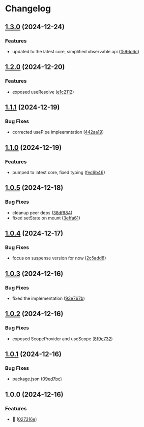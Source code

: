 # Changelog

## [1.3.0](https://github.com/submodule-org/submodule-react/compare/v1.2.0...v1.3.0) (2024-12-24)


### Features

* updated to the latest core, simplified observable api ([f596c6c](https://github.com/submodule-org/submodule-react/commit/f596c6c2b1cda42e17efd773db16e510d39d070c))

## [1.2.0](https://github.com/submodule-org/submodule-react/compare/v1.1.1...v1.2.0) (2024-12-20)


### Features

* exposed useResolve ([e1c2112](https://github.com/submodule-org/submodule-react/commit/e1c21127a811ecc285ab42eef18d0619bc21e000))

## [1.1.1](https://github.com/submodule-org/submodule-react/compare/v1.1.0...v1.1.1) (2024-12-19)


### Bug Fixes

* corrected usePipe impleemntation ([442aa19](https://github.com/submodule-org/submodule-react/commit/442aa197d7e50fe5818538e71da88cbe2bda1307))

## [1.1.0](https://github.com/submodule-org/submodule-react/compare/v1.0.5...v1.1.0) (2024-12-19)


### Features

* pumped to latest core, fixed typing ([fed6b46](https://github.com/submodule-org/submodule-react/commit/fed6b461343623057b18d5552c27733db7df9156))

## [1.0.5](https://github.com/submodule-org/submodule-react/compare/v1.0.4...v1.0.5) (2024-12-18)


### Bug Fixes

* cleanup peer deps ([38df884](https://github.com/submodule-org/submodule-react/commit/38df884370fd86788baeb414eed039f5592a5e5f))
* fixed setState on mount ([3effa61](https://github.com/submodule-org/submodule-react/commit/3effa6121108b43d80aaee2672aa611d15fcaa06))

## [1.0.4](https://github.com/submodule-org/submodule-react/compare/v1.0.3...v1.0.4) (2024-12-17)


### Bug Fixes

* focus on suspense version for now ([2c5add8](https://github.com/submodule-org/submodule-react/commit/2c5add8ba8c5df2ef421663456dcbe80e36f6c81))

## [1.0.3](https://github.com/submodule-org/submodule-react/compare/v1.0.2...v1.0.3) (2024-12-16)


### Bug Fixes

* fixed the implementation ([93e767b](https://github.com/submodule-org/submodule-react/commit/93e767be79ff9f483dee8b5d4b058286c50e6cca))

## [1.0.2](https://github.com/submodule-org/submodule-react/compare/v1.0.1...v1.0.2) (2024-12-16)


### Bug Fixes

* exposed ScopeProvider and useScope ([8f9e732](https://github.com/submodule-org/submodule-react/commit/8f9e73234f3d7211a7c5f892bf462ddd7a1e4adc))

## [1.0.1](https://github.com/submodule-org/submodule-react/compare/v1.0.0...v1.0.1) (2024-12-16)


### Bug Fixes

* package.json ([09ed7bc](https://github.com/submodule-org/submodule-react/commit/09ed7bc092c3eb307d4ba3eacd0d17ce993ffa60))

## 1.0.0 (2024-12-16)


### Features

* :rocket: ([027316e](https://github.com/submodule-org/submodule-react/commit/027316ef80e701b8677accf1bc51eb37fe6abeef))
